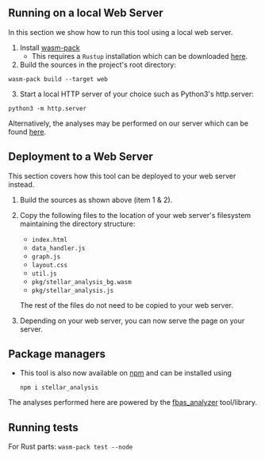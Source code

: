 ## Running on a local Web Server

In this section we show how to run this tool using a local web server.

1. Install [wasm-pack](https://rustwasm.github.io/wasm-pack/installer/)
	- This requires a `Rustup` installation which can be downloaded [here](https://www.rust-lang.org/tools/install).
2. Build the sources in the project's root directory: 

```
wasm-pack build --target web
```

3. Start a local HTTP server of your choice such as Python3's http.server:

```
python3 -m http.server
```

Alternatively, the analyses may be performed on our server which can be found [here](https://trudi.weizenbaum-institut.de/stellar_analysis.html).

## Deployment to a Web Server

This section covers how this tool can be deployed to your web server instead.

1. Build the sources as shown above (item 1 & 2).
2. Copy the following files to the location of your web server's filesystem maintaining the directory structure:

	- `index.html`
	- `data_handler.js`
	- `graph.js`
	- `layout.css`
	- `util.js`
	- `pkg/stellar_analysis_bg.wasm`
	- `pkg/stellar_analysis.js`

	The rest of the files do not need to be copied to your web server.

3. Depending on your web server, you can now serve the page on your server.

## Package managers

- This tool is also now available on [npm](https://www.npmjs.com/package/stellar_analysis) and can be installed using

	`npm i stellar_analysis`

The analyses performed here are powered by the [fbas_analyzer](https://github.com/wiberlin/fbas_analyzer) tool/library.

## Running tests

For Rust parts: `wasm-pack test --node`
